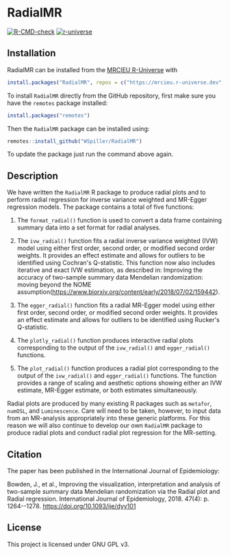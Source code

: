 # RadialMR

<!-- badges: start -->
[![R-CMD-check](https://github.com/WSpiller/RadialMR/actions/workflows/R-CMD-check.yaml/badge.svg)](https://github.com/WSpiller/RadialMR/actions/workflows/R-CMD-check.yaml)
[![r-universe](https://mrcieu.r-universe.dev/badges/RadialMR)](https://mrcieu.r-universe.dev/RadialMR)
<!-- badges: end -->

## Installation

RadialMR can be installed from the [MRCIEU R-Universe](https://mrcieu.r-universe.dev/) with

```r
install.packages("RadialMR", repos = c("https://mrcieu.r-universe.dev", "https://cloud.r-project.org"))
```

To install `RadialMR` directly from the GitHub repository, first make sure you have the `remotes` package installed:

```r
install.packages("remotes")
```

Then the `RadialMR` package can be installed using:

```r
remotes::install_github("WSpiller/RadialMR")
```

To update the package just run the command above again.

## Description

We have written the `RadialMR` R package to produce radial plots and to perform radial
regression for inverse variance weighted and MR-Egger regression models. The package contains a total of five functions:

1. The `format_radial()` function is used to convert a data frame containing summary data into a set format for radial analyses.

2. The `ivw_radial()` function fits a radial inverse variance weighted (IVW) model using either first order, second order, or modified
second order weights. It provides an effect estimate and allows for outliers to be identified using Cochran's Q-statistic. This function 
now also includes iterative and exact IVW estimation, as described in: Improving the accuracy of two-sample summary data Mendelian randomization: 
moving beyond the NOME assumption(https://www.biorxiv.org/content/early/2018/07/02/159442).

3. The `egger_radial()` function fits a radial MR-Egger model using either first order, second order, or modified
second order weights. It provides an effect estimate and allows for outliers to be identified using Rucker's Q-statistic.

4. The `plotly_radial()` function produces interactive radial plots corresponding to the output of the `ivw_radial()` and `egger_radial()` functions.

5. The `plot_radial()` function produces a radial plot corresponding to the output of the `ivw_radial()` and `egger_radial()` functions. The
function provides a range of scaling and aesthetic options showing either an IVW estimate, MR-Egger estimate, or both estimates simultaneously.

Radial plots are produced by many existing R packages such as `metafor`, `numOSL`, and `Luminescence`. Care will need to be taken, however, to input data from an
MR-analysis appropriately into these generic platforms. For this reason we will also continue to develop our own `RadialMR` package to produce radial plots and conduct
radial plot regression for the MR-setting.

## Citation

The paper has been published in the International Journal of Epidemiology:

Bowden, J., et al., Improving the visualization, interpretation and analysis of two-sample summary data Mendelian randomization via the Radial plot and Radial regression. International Journal of Epidemiology, 2018. 47(4): p. 1264--1278. <https://doi.org/10.1093/ije/dyy101>

## License

This project is licensed under GNU GPL v3.
